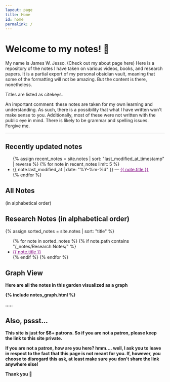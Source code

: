 ```yaml
---
layout: page
title: Home
id: home
permalink: /
---
```


# Welcome to my notes! 🌱

My name is James W. Jesso. (Check out my about page here)
Here is a repository of the notes I have taken on various videos, books, and research papers.
It is a partial export of my personal obsidian vault, meaning that some of the formatting will not be amazing. But the content is there, nonetheless.

Titles are listed as citekeys.

An important comment: these notes are taken for my own learning and understanding.
As such, there is a possibility that what I have written won't make sense to you.
Additionally, most of these were not written with the public eye in mind. There is likely to be grammar and spelling issues. 
Forgive me. 

****

<h2>Recently updated notes</h2>

<ul>
  {% assign recent_notes = site.notes | sort: "last_modified_at_timestamp" | reverse %}
  {% for note in recent_notes limit: 5 %}
    <li>
      {{ note.last_modified_at | date: "%Y-%m-%d" }} — <a class="internal-link" href="{{ note.url }}">{{ note.title }}</a>
    </li>
  {% endfor %}
</ul>


<h2>All Notes </h2>
(in alphabetical order)

<style> /* CSS style for the note links */ ul li a { color: purple; } </style> <h2>Research Notes (in alphabetical order)</h2> {% assign sorted_notes = site.notes | sort: "title" %} <ul> {% for note in sorted_notes %} {% if note.path contains "/_notes/Research Notes/" %} <li><a href="{{ note.url }}">{{ note.title }}</a></li> {% endif %} {% endfor %} </ul>


<h2> Graph View </h2>
<strong> Here are all the notes in this garden visualized as a graph<strong>

{% include notes_graph.html %}

.....

<h2> Also, pssst...</h2>

This site is just for $8+ patrons.
So if you are not a patron, please keep the link to this site private.

If you are not a patron, how are you here? hmm.... well, I ask you to leave in respect to the fact that this page is not meant for you. If, however, you choose to disregard this ask, at least make sure you don't share the link anywhere else! 

Thank you 🙏
